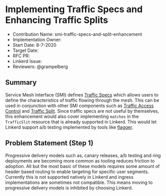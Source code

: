 # Implementing Traffic Specs and Enhancing Traffic Splits

- Contribution Name: smi-traffic-specs-and-split-enhancement
- Implementation Owner:
- Start Date: 8-7-2020
- Target Date: 
- RFC PR: 
- Linkerd Issue:
- Reviewers: @grampelberg

## Summary

[summary]: #summary

Service Mesh Interface (SMI) defines [Traffic Specs](https://github.com/servicemeshinterface/smi-spec/blob/master/apis/traffic-specs/v1alpha3/traffic-specs.md) which allows users to define the characteristics of traffic flowing through the mesh. This can be used in conjunction with other SMI components such as [Traffic Access Control](https://github.com/servicemeshinterface/smi-spec/blob/master/apis/traffic-access/v1alpha2/traffic-access.md) and [Traffic Split](https://github.com/servicemeshinterface/smi-spec/blob/master/apis/traffic-split/v1alpha3/traffic-split.md). Since traffic specs are not useful by themselves, this enhancement would also cover implementing `matches` in the `TrafficSlit` resource that is already supported in Linkerd. This would let Linkerd support a/b testing implemented by tools like [flagger](https://docs.flagger.app/).

## Problem Statement (Step 1)

[problem-statement]: #problem-statement

Progressive delivery models such as, canary releases, a/b testing and ring deployments are becoming more common as tooling reduces friction to adoption. All but the most basic of these models requires some amount of header based routing to enable targeting for specific user segments. Currently this is not supported natively in Linkerd and ingress implementations are sometimes not compatible. This means moving to progressive delivery models is inhibited by choosing Linkerd.
